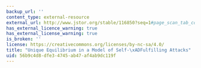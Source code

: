 ```yaml
---
backup_url: ''
content_type: external-resource
external_url: http://www.jstor.org/stable/116850?seq=1#page_scan_tab_contents
has_external_licence_warning: true
has_external_license_warning: true
is_broken: ''
license: https://creativecommons.org/licenses/by-nc-sa/4.0/
title: "Unique Equilibrium in a Model of Self-\xADFulfilling Attacks"
uid: 56b9c4d8-dfe3-4745-ab47-af4ab9dc119f
---
```

